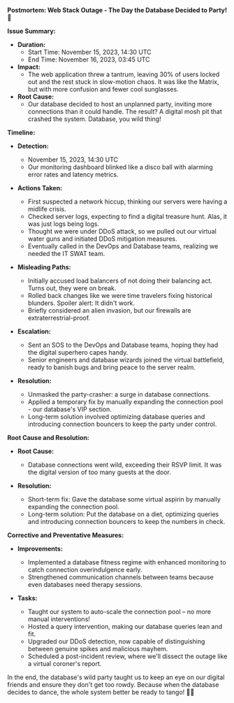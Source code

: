 **Postmortem: Web Stack Outage - The Day the Database Decided to Party! 🎉**

**Issue Summary:**
- **Duration:** 
  - Start Time: November 15, 2023, 14:30 UTC
  - End Time: November 16, 2023, 03:45 UTC
- **Impact:**
  - The web application threw a tantrum, leaving 30% of users locked out and the rest stuck in slow-motion chaos. It was like the Matrix, but with more confusion and fewer cool sunglasses.
- **Root Cause:**
  - Our database decided to host an unplanned party, inviting more connections than it could handle. The result? A digital mosh pit that crashed the system. Database, you wild thing!

**Timeline:**
- **Detection:**
  - November 15, 2023, 14:30 UTC
  - Our monitoring dashboard blinked like a disco ball with alarming error rates and latency metrics.

- **Actions Taken:**
  - First suspected a network hiccup, thinking our servers were having a midlife crisis.
  - Checked server logs, expecting to find a digital treasure hunt. Alas, it was just logs being logs.
  - Thought we were under DDoS attack, so we pulled out our virtual water guns and initiated DDoS mitigation measures.
  - Eventually called in the DevOps and Database teams, realizing we needed the IT SWAT team.

- **Misleading Paths:**
  - Initially accused load balancers of not doing their balancing act. Turns out, they were on break.
  - Rolled back changes like we were time travelers fixing historical blunders. Spoiler alert: It didn't work.
  - Briefly considered an alien invasion, but our firewalls are extraterrestrial-proof.

- **Escalation:**
  - Sent an SOS to the DevOps and Database teams, hoping they had the digital superhero capes handy.
  - Senior engineers and database wizards joined the virtual battlefield, ready to banish bugs and bring peace to the server realm.

- **Resolution:**
  - Unmasked the party-crasher: a surge in database connections.
  - Applied a temporary fix by manually expanding the connection pool - our database's VIP section.
  - Long-term solution involved optimizing database queries and introducing connection bouncers to keep the party under control.

**Root Cause and Resolution:**
- **Root Cause:**
  - Database connections went wild, exceeding their RSVP limit. It was the digital version of too many guests at the door.

- **Resolution:**
  - Short-term fix: Gave the database some virtual aspirin by manually expanding the connection pool.
  - Long-term solution: Put the database on a diet, optimizing queries and introducing connection bouncers to keep the numbers in check.

**Corrective and Preventative Measures:**
- **Improvements:**
  - Implemented a database fitness regime with enhanced monitoring to catch connection overindulgence early.
  - Strengthened communication channels between teams because even databases need therapy sessions.

- **Tasks:**
  - Taught our system to auto-scale the connection pool – no more manual interventions!
  - Hosted a query intervention, making our database queries lean and fit.
  - Upgraded our DDoS detection, now capable of distinguishing between genuine spikes and malicious mayhem.
  - Scheduled a post-incident review, where we'll dissect the outage like a virtual coroner's report.

In the end, the database's wild party taught us to keep an eye on our digital friends and ensure they don't get too rowdy. Because when the database decides to dance, the whole system better be ready to tango! 💃🕺
